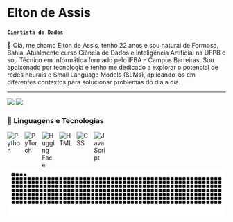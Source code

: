 # Elton de Assis

**`Cientista de Dados`**

👋 Olá, me chamo Elton de Assis, tenho 22 anos e sou natural de Formosa, Bahia. Atualmente curso Ciência de Dados e Inteligência Artificial na UFPB e sou Técnico em Informática formado pelo IFBA – Campus Barreiras. Sou apaixonado por tecnologia e tenho me dedicado a explorar o potencial de redes neurais e Small Language Models (SLMs), aplicando-os em diferentes contextos para solucionar problemas do dia a dia.

---

<div> 
  <a href = "mailto:eltonassisguedesoten@outlook.com.br"><img src="https://img.shields.io/badge/Outlook-0078D4?style=for-the-badge&logo=microsoft-outlook&logoColor=white" target="_blank"></a>
  <a href="https://www.linkedin.com/in/elton-de-assis-guedes-neto-17170a261/" target="_blank"><img src="https://img.shields.io/badge/-LinkedIn-%230077B5?style=for-the-badge&logo=linkedin&logoColor=white" target="_blank"></a> 
  
</div>

### 🤖 Linguagens e Tecnologias
<img 
    align="left" 
    alt="Python" 
    title="Python"
    width="30px" 
    style="padding-right: 10px;" 
    src="https://cdn.jsdelivr.net/gh/devicons/devicon@latest/icons/python/python-original.svg" 
/>
<img 
    align="left" 
    alt="PyTorch" 
    title="PyTorch"
    width="30px" 
    style="padding-right: 10px;" 
    src="https://cdn.jsdelivr.net/gh/devicons/devicon@latest/icons/pytorch/pytorch-original.svg" 
/>
<img 
    align="left" 
    alt="Hugging Face" 
    title="Hugging Face"
    width="30px" 
    style="padding-right: 10px;" 
    src="https://huggingface.co/front/assets/huggingface_logo-noborder.svg" 
/>

<img 
    align="left" 
    alt="HTML"
    title="HTML" 
    width="30px" 
    style="padding-right: 10px;" 
    src="https://cdn.jsdelivr.net/gh/devicons/devicon@latest/icons/html5/html5-original.svg" 
/>
<img 
    align="left" 
    alt="CSS" 
    title="CSS"
    width="30px" 
    style="padding-right: 10px;" 
    src="https://cdn.jsdelivr.net/gh/devicons/devicon@latest/icons/css3/css3-original.svg" 
/>
<img 
    align="left" 
    alt="JavaScript" 
    title="JavaScript"
    width="30px" 
    style="padding-right: 10px;" 
    src="https://cdn.jsdelivr.net/gh/devicons/devicon@latest/icons/javascript/javascript-original.svg" 
/>


<br/>
<br/>

###

<img src="https://raw.githubusercontent.com/notledv/notledv/output/snake.svg" alt="Snake animation" />

###

<p align="left"></p>

###
